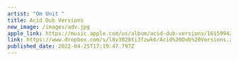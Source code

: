 ```yaml
---
artist: "Om Unit "
title: Acid Dub Versions
new_image: /images/adv.jpg
apple_link: https://music.apple.com/us/album/acid-dub-versions/1615994220
link: https://www.dropbox.com/s/l8v3028ti3fzwk6/Acid%20Dub%20Versions.zip?dl=1
published_date: 2022-04-25T17:19:47.797Z
---
```

